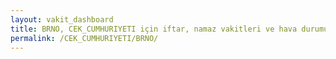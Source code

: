 ```yaml
---
layout: vakit_dashboard
title: BRNO, CEK_CUMHURIYETI için iftar, namaz vakitleri ve hava durumu - ilçe/eyalet seç
permalink: /CEK_CUMHURIYETI/BRNO/
---
```


<script type="text/javascript">
  var GLOBAL_COUNTRY = 'CEK_CUMHURIYETI';
  var GLOBAL_CITY = 'BRNO';
  var GLOBAL_STATE = '';
  var lat = 72;
  var lon = 21;
</script>
